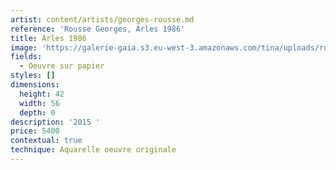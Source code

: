 ```yaml
---
artist: content/artists/georges-rousse.md
reference: 'Rousse Georges, Arles 1986'
title: Arles 1986
image: 'https://galerie-gaia.s3.eu-west-3.amazonaws.com/tina/uploads/rousse-georges/galerie-gaiaGeorges Rousse - Arles1986.jpg'
fields:
  - Oeuvre sur papier
styles: []
dimensions:
  height: 42
  width: 56
  depth: 0
description: '2015 '
price: 5400
contextual: true
technique: Aquarelle oeuvre originale
---
```


